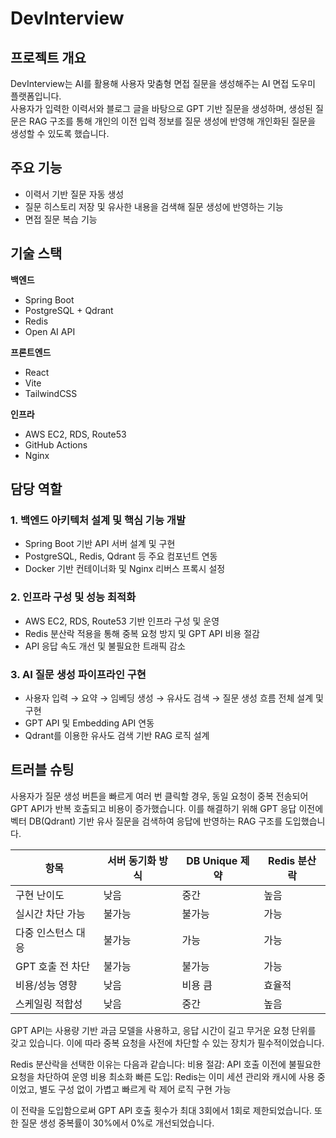 # DevInterview

## 프로젝트 개요  
DevInterview는 AI를 활용해 사용자 맞춤형 면접 질문을 생성해주는 AI 면접 도우미 플랫폼입니다.  
사용자가 입력한 이력서와 블로그 글을 바탕으로 GPT 기반 질문을 생성하며, 생성된 질문은 RAG 구조를 통해 개인의 이전 입력 정보를 질문 생성에 반영해 개인화된 질문을 생성할 수 있도록 했습니다.

## 주요 기능  
- 이력서 기반 질문 자동 생성  
- 질문 히스토리 저장 및 유사한 내용을 검색해 질문 생성에 반영하는 기능
- 면접 질문 복습 기능 

## 기술 스택  

**백엔드**  
- Spring Boot
- PostgreSQL + Qdrant  
- Redis
- Open AI API  

**프론트엔드**  
- React  
- Vite  
- TailwindCSS  

**인프라**  
- AWS EC2, RDS, Route53
- GitHub Actions
- Nginx

## 담당 역할  
### 1. 백엔드 아키텍처 설계 및 핵심 기능 개발
- Spring Boot 기반 API 서버 설계 및 구현
- PostgreSQL, Redis, Qdrant 등 주요 컴포넌트 연동
- Docker 기반 컨테이너화 및 Nginx 리버스 프록시 설정

### 2. 인프라 구성 및 성능 최적화
- AWS EC2, RDS, Route53 기반 인프라 구성 및 운영
- Redis 분산락 적용을 통해 중복 요청 방지 및 GPT API 비용 절감
- API 응답 속도 개선 및 불필요한 트래픽 감소

### 3. AI 질문 생성 파이프라인 구현
- 사용자 입력 → 요약 → 임베딩 생성 → 유사도 검색 → 질문 생성 흐름 전체 설계 및 구현
- GPT API 및 Embedding API 연동
- Qdrant를 이용한 유사도 검색 기반 RAG 로직 설계


## 트러블 슈팅 

사용자가 질문 생성 버튼을 빠르게 여러 번 클릭할 경우, 동일 요청이 중복 전송되어 GPT API가 반복 호출되고 비용이 증가했습니다.
이를 해결하기 위해 GPT 응답 이전에 벡터 DB(Qdrant) 기반 유사 질문을 검색하여 응답에 반영하는 RAG 구조를 도입했습니다.  

| 항목          | 서버 동기화 방식 | DB Unique 제약 | Redis 분산락 |
| ----------- | --------- | ------------ | --------- |
| 구현 난이도      | 낮음        | 중간           | 높음        |
| 실시간 차단 가능   | 불가능       | 불가능          | 가능        |
| 다중 인스턴스 대응  | 불가능       | 가능           | 가능        |
| GPT 호출 전 차단 | 불가능       | 불가능          | 가능        |
| 비용/성능 영향    | 낮음        | 비용 큼         | 효율적       |
| 스케일링 적합성    | 낮음        | 중간           | 높음        |

GPT API는 사용량 기반 과금 모델을 사용하고, 응답 시간이 길고 무거운 요청 단위를 갖고 있습니다.
이에 따라 중복 요청을 사전에 차단할 수 있는 장치가 필수적이었습니다.

Redis 분산락을 선택한 이유는 다음과 같습니다:
비용 절감: API 호출 이전에 불필요한 요청을 차단하여 운영 비용 최소화
빠른 도입: Redis는 이미 세션 관리와 캐시에 사용 중이었고, 별도 구성 없이 가볍고 빠르게 락 제어 로직 구현 가능

이 전략을 도입함으로써 GPT API 호출 횟수가 최대 3회에서 1회로 제한되었습니다.
또한 질문 생성 중복률이 30%에서 0%로 개선되었습니다.
